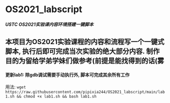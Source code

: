 # OS2021_labscript
##### USTC OS2021实验课内容环境搭建一键脚本

## 本项目为OS2021实验课程的内容和流程写一个一键式脚本, 执行后即可完成当次实验的绝大部分内容. 制作目的为留给学弟学妹们做参考(前提是能找得到的话(雾
#### 更新lab1:  除gdb调试需要手动执行外, 脚本可完成其余所有工作
用法: `wget https://raw.githubusercontent.com/pipixia244/OS2021_labscript/main/lab1.sh && chmod +x lab1.sh && bash lab1.sh`
